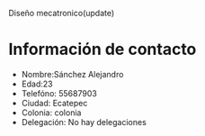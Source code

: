 ﻿Diseño mecatronico(update)﻿
 
 # Información de contacto

* Nombre:Sánchez Alejandro 
* Edad:23 
* Telefóno: 55687903
* Ciudad: Ecatepec
* Colonia: colonia 
* Delegación: No hay delegaciones 

